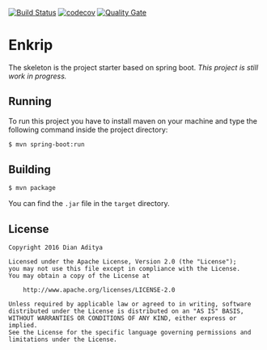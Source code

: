 [![Build Status](https://travis-ci.org/dianw/tlsfree.svg?branch=master)](https://travis-ci.org/dianw/tlsfree)
[![codecov](https://codecov.io/gh/dianw/tlsfree/branch/master/graph/badge.svg)](https://codecov.io/gh/dianw/tlsfree)
[![Quality Gate](https://sonarcloud.io/api/badges/gate?key=org.codenergic.theskeleton:theskeleton-server)](https://sonarcloud.io/dashboard/index/org.codenergic.theskeleton:theskeleton-server)

# Enkrip
The skeleton is the project starter based on spring boot.
*This project is still work in progress.*

## Running
To run this project you have to install maven on your machine and type the following command inside the project directory:
```bash
$ mvn spring-boot:run
```

## Building
```bash
$ mvn package
```
You can find the ```.jar``` file in the ```target``` directory.

## License
```
Copyright 2016 Dian Aditya

Licensed under the Apache License, Version 2.0 (the "License");
you may not use this file except in compliance with the License.
You may obtain a copy of the License at

    http://www.apache.org/licenses/LICENSE-2.0

Unless required by applicable law or agreed to in writing, software
distributed under the License is distributed on an "AS IS" BASIS,
WITHOUT WARRANTIES OR CONDITIONS OF ANY KIND, either express or implied.
See the License for the specific language governing permissions and
limitations under the License.
```
